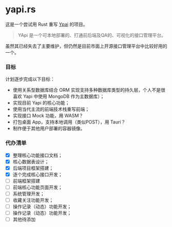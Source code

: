 # yapi.rs

这是一个尝试用 Rust 重写 [Ypai](https://github.com/YMFE/yapi) 的项目。

> YApi 是一个可本地部署的、打通前后端及QA的、可视化的接口管理平台。

虽然其已经失去了主要维护，但仍然是目前市面上开源接口管理平台中比较好用的一个。

### 目标

计划逐步完成以下目标：

* 使用关系型数据库结合 ORM 实现支持多种数据库类型的持久层，个人不是很喜欢 Yapi 中使用 MongoDB 作为主数据库）；
* 实现目前 Yapi 的核心功能；
* 使用当代主流的前端技术栈重写前端；
* 实现接口 Mock 功能，用 WASM？
* 打包桌面 App，支持本地调用（类似POST），用 Tauri？
* 制作便于其他用户部署的容器镜像。

### 代办清单

- [x] 整理核心功能接口文档；
- [x] 核心数据表设计；
- [x] 后端项目框架搭建；
- [x] 逐个完成核心接口开发；
- [ ] 前端框架搭建
- [ ] 前端核心功能页面开发；
- [ ] 系统管理开发；
- [ ] 收藏关注功能开发；
- [ ] 操作记录（动态）功能开发；
- [ ] 操作记录（动态）功能开发；
- [ ] 其他待添加